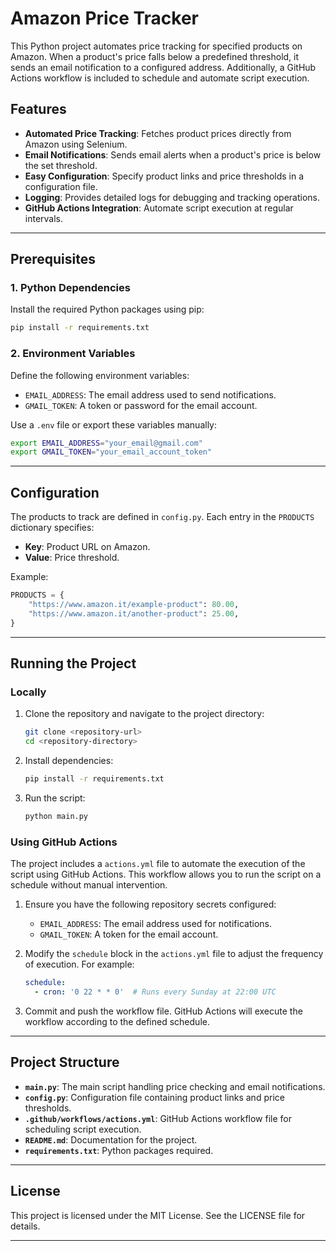# Amazon Price Tracker

This Python project automates price tracking for specified products on Amazon. When a product's price falls below a predefined threshold, it sends an email notification to a configured address. Additionally, a GitHub Actions workflow is included to schedule and automate script execution.

## Features
- **Automated Price Tracking**: Fetches product prices directly from Amazon using Selenium.
- **Email Notifications**: Sends email alerts when a product's price is below the set threshold.
- **Easy Configuration**: Specify product links and price thresholds in a configuration file.
- **Logging**: Provides detailed logs for debugging and tracking operations.
- **GitHub Actions Integration**: Automate script execution at regular intervals.

---

## Prerequisites

### 1. Python Dependencies
Install the required Python packages using pip:
```bash
pip install -r requirements.txt
```

### 2. Environment Variables
Define the following environment variables:
- `EMAIL_ADDRESS`: The email address used to send notifications.
- `GMAIL_TOKEN`: A token or password for the email account.

Use a `.env` file or export these variables manually:
```bash
export EMAIL_ADDRESS="your_email@gmail.com"
export GMAIL_TOKEN="your_email_account_token"
```

---

## Configuration
The products to track are defined in `config.py`. Each entry in the `PRODUCTS` dictionary specifies:
- **Key**: Product URL on Amazon.
- **Value**: Price threshold.

Example:
```python
PRODUCTS = {
    "https://www.amazon.it/example-product": 80.00,
    "https://www.amazon.it/another-product": 25.00,
}
```

---

## Running the Project

### Locally
1. Clone the repository and navigate to the project directory:
   ```bash
   git clone <repository-url>
   cd <repository-directory>
   ```

2. Install dependencies:
   ```bash
   pip install -r requirements.txt
   ```

3. Run the script:
   ```bash
   python main.py
   ```

### Using GitHub Actions
The project includes a `actions.yml` file to automate the execution of the script using GitHub Actions. This workflow allows you to run the script on a schedule without manual intervention.

1. Ensure you have the following repository secrets configured:
   - `EMAIL_ADDRESS`: The email address used for notifications.
   - `GMAIL_TOKEN`: A token for the email account.

2. Modify the `schedule` block in the `actions.yml` file to adjust the frequency of execution. For example:
   ```yaml
   schedule:
     - cron: '0 22 * * 0'  # Runs every Sunday at 22:00 UTC
   ```

3. Commit and push the workflow file. GitHub Actions will execute the workflow according to the defined schedule.

---

## Project Structure
- **`main.py`**: The main script handling price checking and email notifications.
- **`config.py`**: Configuration file containing product links and price thresholds.
- **`.github/workflows/actions.yml`**: GitHub Actions workflow file for scheduling script execution.
- **`README.md`**: Documentation for the project.
- **`requirements.txt`**: Python packages required.

---

## License
This project is licensed under the MIT License. See the LICENSE file for details.

---